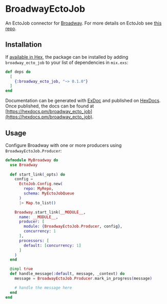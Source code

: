 # BroadwayEctoJob

An EctoJob connector for [Broadway](https://github.com/dashbitco/broadway).
For more details on EctoJob see [this repo](https://github.com/mbuhot/ecto_job).

## Installation

If [available in Hex](https://hex.pm/docs/publish), the package can be installed
by adding `broadway_ecto_job` to your list of dependencies in `mix.exs`:

```elixir
def deps do
  [
    {:broadway_ecto_job, "~> 0.1.0"}
  ]
end
```

Documentation can be generated with [ExDoc](https://github.com/elixir-lang/ex_doc)
and published on [HexDocs](https://hexdocs.pm). Once published, the docs can
be found at [https://hexdocs.pm/broadway_ecto_job](https://hexdocs.pm/broadway_ecto_job).

## Usage

Configure Broadway with one or more producers using `BroadwayEctoJob.Producer`:

```elixir
defmodule MyBroadway do
  use Broadway
  
  def start_link(_opts) do
    config =
      EctoJob.Config.new(
        repo: MyRepo,
        schema: MyEctoJobQueue
      )
      |> Map.to_list()

    Broadway.start_link(__MODULE__,
      name: __MODULE__,
      producer: [
        module: {BroadwayEctoJob.Producer, config},
        concurrency: 1
      ],
      processors: [
        default: [concurrency: 1]
      ]
    )
  end

  @impl true
  def handle_message(:default, message, _context) do
    message = BroadwayEctoJob.Producer.mark_in_progress(message)

    # handle the message here
  end
end
```


